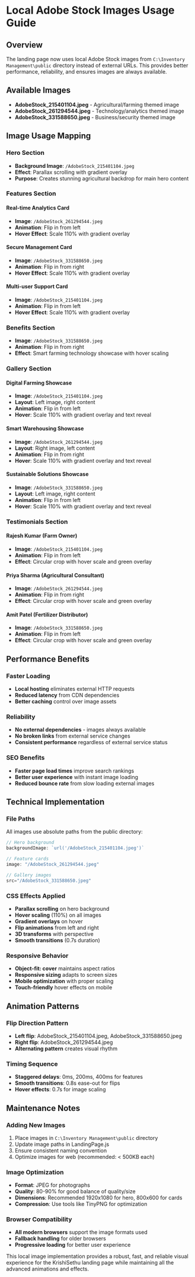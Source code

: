 # Local Adobe Stock Images Usage Guide

## Overview
The landing page now uses local Adobe Stock images from `C:\Inventory Management\public` directory instead of external URLs. This provides better performance, reliability, and ensures images are always available.

## Available Images
- **AdobeStock_215401104.jpeg** - Agricultural/farming themed image
- **AdobeStock_261294544.jpeg** - Technology/analytics themed image  
- **AdobeStock_331588650.jpeg** - Business/security themed image

## Image Usage Mapping

### Hero Section
- **Background Image**: `/AdobeStock_215401104.jpeg`
- **Effect**: Parallax scrolling with gradient overlay
- **Purpose**: Creates stunning agricultural backdrop for main hero content

### Features Section
#### Real-time Analytics Card
- **Image**: `/AdobeStock_261294544.jpeg`
- **Animation**: Flip in from left
- **Hover Effect**: Scale 110% with gradient overlay

#### Secure Management Card  
- **Image**: `/AdobeStock_331588650.jpeg`
- **Animation**: Flip in from right
- **Hover Effect**: Scale 110% with gradient overlay

#### Multi-user Support Card
- **Image**: `/AdobeStock_215401104.jpeg`
- **Animation**: Flip in from left
- **Hover Effect**: Scale 110% with gradient overlay

### Benefits Section
- **Image**: `/AdobeStock_331588650.jpeg`
- **Animation**: Flip in from right
- **Effect**: Smart farming technology showcase with hover scaling

### Gallery Section
#### Digital Farming Showcase
- **Image**: `/AdobeStock_215401104.jpeg`
- **Layout**: Left image, right content
- **Animation**: Flip in from left
- **Hover**: Scale 110% with gradient overlay and text reveal

#### Smart Warehousing Showcase
- **Image**: `/AdobeStock_261294544.jpeg`
- **Layout**: Right image, left content  
- **Animation**: Flip in from right
- **Hover**: Scale 110% with gradient overlay and text reveal

#### Sustainable Solutions Showcase
- **Image**: `/AdobeStock_331588650.jpeg`
- **Layout**: Left image, right content
- **Animation**: Flip in from left
- **Hover**: Scale 110% with gradient overlay and text reveal

### Testimonials Section
#### Rajesh Kumar (Farm Owner)
- **Image**: `/AdobeStock_215401104.jpeg`
- **Animation**: Flip in from left
- **Effect**: Circular crop with hover scale and green overlay

#### Priya Sharma (Agricultural Consultant)
- **Image**: `/AdobeStock_261294544.jpeg`
- **Animation**: Flip in from right
- **Effect**: Circular crop with hover scale and green overlay

#### Amit Patel (Fertilizer Distributor)
- **Image**: `/AdobeStock_331588650.jpeg`
- **Animation**: Flip in from left
- **Effect**: Circular crop with hover scale and green overlay

## Performance Benefits

### Faster Loading
- **Local hosting** eliminates external HTTP requests
- **Reduced latency** from CDN dependencies
- **Better caching** control over image assets

### Reliability
- **No external dependencies** - images always available
- **No broken links** from external service changes
- **Consistent performance** regardless of external service status

### SEO Benefits
- **Faster page load times** improve search rankings
- **Better user experience** with instant image loading
- **Reduced bounce rate** from slow loading external images

## Technical Implementation

### File Paths
All images use absolute paths from the public directory:
```javascript
// Hero background
backgroundImage: `url('/AdobeStock_215401104.jpeg')`

// Feature cards
image: "/AdobeStock_261294544.jpeg"

// Gallery images  
src="/AdobeStock_331588650.jpeg"
```

### CSS Effects Applied
- **Parallax scrolling** on hero background
- **Hover scaling** (110%) on all images
- **Gradient overlays** on hover
- **Flip animations** from left and right
- **3D transforms** with perspective
- **Smooth transitions** (0.7s duration)

### Responsive Behavior
- **Object-fit: cover** maintains aspect ratios
- **Responsive sizing** adapts to screen sizes
- **Mobile optimization** with proper scaling
- **Touch-friendly** hover effects on mobile

## Animation Patterns

### Flip Direction Pattern
- **Left flip**: AdobeStock_215401104.jpeg, AdobeStock_331588650.jpeg
- **Right flip**: AdobeStock_261294544.jpeg
- **Alternating pattern** creates visual rhythm

### Timing Sequence
- **Staggered delays**: 0ms, 200ms, 400ms for features
- **Smooth transitions**: 0.8s ease-out for flips
- **Hover effects**: 0.7s for image scaling

## Maintenance Notes

### Adding New Images
1. Place images in `C:\Inventory Management\public` directory
2. Update image paths in LandingPage.js
3. Ensure consistent naming convention
4. Optimize images for web (recommended: < 500KB each)

### Image Optimization
- **Format**: JPEG for photographs
- **Quality**: 80-90% for good balance of quality/size
- **Dimensions**: Recommended 1920x1080 for hero, 800x600 for cards
- **Compression**: Use tools like TinyPNG for optimization

### Browser Compatibility
- **All modern browsers** support the image formats used
- **Fallback handling** for older browsers
- **Progressive loading** for better user experience

This local image implementation provides a robust, fast, and reliable visual experience for the KrishiSethu landing page while maintaining all the advanced animations and effects.
